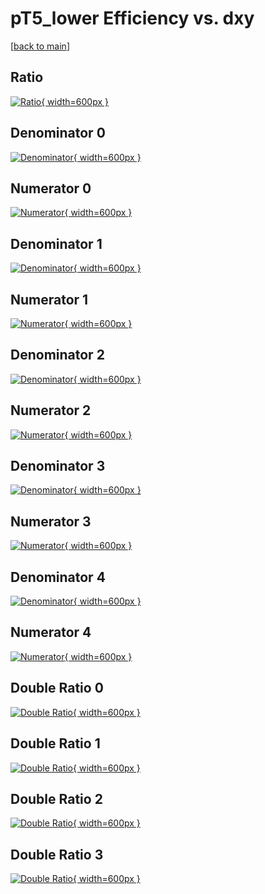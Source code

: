 # pT5_lower Efficiency vs. dxy

[[back to main](./)]



## Ratio

[![Ratio](../mtv/var/pT5_lower_xtr_13_1_eff_dxy.png){ width=600px }](../mtv/var/pT5_lower_xtr_13_1_eff_dxy.pdf)

## Denominator 0

[![Denominator](../mtv/den/pT5_lower_xtr_13_1_eff_dxy_den0.png){ width=600px }](../mtv/den/pT5_lower_xtr_13_1_eff_dxy_den0.pdf)

## Numerator 0

[![Numerator](../mtv/num/pT5_lower_xtr_13_1_eff_dxy_num0.png){ width=600px }](../mtv/num/pT5_lower_xtr_13_1_eff_dxy_num0.pdf)

## Denominator 1

[![Denominator](../mtv/den/pT5_lower_xtr_13_1_eff_dxy_den1.png){ width=600px }](../mtv/den/pT5_lower_xtr_13_1_eff_dxy_den1.pdf)

## Numerator 1

[![Numerator](../mtv/num/pT5_lower_xtr_13_1_eff_dxy_num1.png){ width=600px }](../mtv/num/pT5_lower_xtr_13_1_eff_dxy_num1.pdf)

## Denominator 2

[![Denominator](../mtv/den/pT5_lower_xtr_13_1_eff_dxy_den2.png){ width=600px }](../mtv/den/pT5_lower_xtr_13_1_eff_dxy_den2.pdf)

## Numerator 2

[![Numerator](../mtv/num/pT5_lower_xtr_13_1_eff_dxy_num2.png){ width=600px }](../mtv/num/pT5_lower_xtr_13_1_eff_dxy_num2.pdf)

## Denominator 3

[![Denominator](../mtv/den/pT5_lower_xtr_13_1_eff_dxy_den3.png){ width=600px }](../mtv/den/pT5_lower_xtr_13_1_eff_dxy_den3.pdf)

## Numerator 3

[![Numerator](../mtv/num/pT5_lower_xtr_13_1_eff_dxy_num3.png){ width=600px }](../mtv/num/pT5_lower_xtr_13_1_eff_dxy_num3.pdf)

## Denominator 4

[![Denominator](../mtv/den/pT5_lower_xtr_13_1_eff_dxy_den4.png){ width=600px }](../mtv/den/pT5_lower_xtr_13_1_eff_dxy_den4.pdf)

## Numerator 4

[![Numerator](../mtv/num/pT5_lower_xtr_13_1_eff_dxy_num4.png){ width=600px }](../mtv/num/pT5_lower_xtr_13_1_eff_dxy_num4.pdf)

## Double Ratio 0

[![Double Ratio](../mtv/ratio/pT5_lower_xtr_13_1_eff_dxy_ratio0.png){ width=600px }](../mtv/ratio/pT5_lower_xtr_13_1_eff_dxy_ratio0.pdf)

## Double Ratio 1

[![Double Ratio](../mtv/ratio/pT5_lower_xtr_13_1_eff_dxy_ratio1.png){ width=600px }](../mtv/ratio/pT5_lower_xtr_13_1_eff_dxy_ratio1.pdf)

## Double Ratio 2

[![Double Ratio](../mtv/ratio/pT5_lower_xtr_13_1_eff_dxy_ratio2.png){ width=600px }](../mtv/ratio/pT5_lower_xtr_13_1_eff_dxy_ratio2.pdf)

## Double Ratio 3

[![Double Ratio](../mtv/ratio/pT5_lower_xtr_13_1_eff_dxy_ratio3.png){ width=600px }](../mtv/ratio/pT5_lower_xtr_13_1_eff_dxy_ratio3.pdf)

